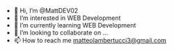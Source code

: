 - 👋 Hi, I’m @MattDEV02
- 👀 I’m interested in WEB Development
- 🌱 I’m currently learning WEB Development
- 💞️ I’m looking to collaborate on ...
- 📫 How to reach me matteolambertucci3@gmail.com

<!---
MattDEV02 is a ✨ special ✨ repository because contains many applications in different Tecnologies.
--->
